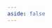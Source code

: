 ```yaml
---
aside: false
---
```


<script setup>
  import {PageDivision} from 'vitepress-api-document-theme'
</script>

<PageDivision :top="63">
<template #left>

This page demonstrates usage of some of the runtime APIs provided by VitePress.

The main `useData()` API can be used to access site, theme, and page data for the current page. It works in both `.md` and `.vue` files:

</template>
<template #right>

```md
<script setup>
import { useData } from 'vitepress'

const { theme, page, frontmatter } = useData()
</script>

## Results

### Theme Data

<pre>{{ theme }}</pre>

### Page Data

<pre>{{ page }}</pre>

### Page Frontmatter

<pre>{{ frontmatter }}</pre>
```

</template>
</PageDivision>

